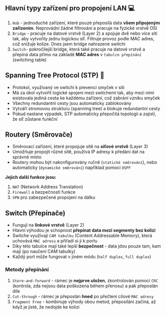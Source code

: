 ## Hlavní typy zařízení pro propojení LAN 💻
1. `Hub` - jednoduché zařízení, které pouzé přeposílá data **všem připojeným zařízením**. Neprovádní žádné filtrování a pracuje na fyzické vrstvě OSI
2. `Bridge` - pracuje na datové vrstvě (Layer 2) a spojuje dvě nebo více sítí tak, aby vytvořily jednu logickou síť. Filtruje provoz podle MAC adres, což snižuje kolize. Dnes jsem bridge nahrazené switchi
3. `Switch`- pokročilejší bridge, která také pracuje na datové vrstvě a přepíná data přímo na základě **MAC adres** v `tabulce přepínání` (switching table)

## Spanning Tree Protocol (STP) 🌳
- Protokol, využívaný ve switchi k prevenci smyček v síti
- Má za úkol vytvořit logické spojení mezi switchemi tak, aby mezi nimi existovala jediná cesta ke každému zařízení, což zabrání vzniku smyček
- Všechny redundantní cesty jsou automaticky zablokovány
- Vytváří stromovou strukturu (spanning tree) a blokuje redundantní cesty
- Pokud nastane výpadek, STP automaticky přepočítá topologii a zajistí, že síť zůstane funkční

## Routery (Směrovače) 
- Směrovací zařízení, které propojuje sítě na **síťové vrstvě** (Layer 3)
- Umožňuje propojit různé sítě, používá IP adresy k předání dat na správné místo
- Routery mohou být nakonfigurovány ručně (`statické směrování`), nebo automaticky (`dynamické směrování`) například pomocí `OSPF`

**Jejich další funkce jsou:**
1. `NAT` (Network Address Translation)
2. `Firewall` a bezpečností funkce
3. `VPN` pro zabezpečené propojení na dálku

## Switch (Přepínače) 
- Fungují na **linkové vrstvě** (Layer 2)
- Hlavní výhodou je schopnost **přepínat data mezi segmenty bez kolizí**
- Switche využívají `CAM tabulku` (Content Addressable Memory), která uchovává `MAC adresu` a přiřadí si ji k portu
- Díky této tabulce mají také lepší **bezpečnost** - data jdou pouze tam, kam mají (po naučení CAM tabulky)
- Každý port může fungovat v jiném módu (`half duplex`, `full duplex`)

### Metody přepínání
1. `Store-and-forward` - rámec je **nejprve uložen**, zkontrolován pomocí `CRC` (kontrola, zda nejsou data poškozena během přenosu) a pak přeposlán díle
2. `Cut-through` - rámec je přeposlán **hned** po přečtení cílové `MAC adresy`
3. `Fragment Free` - kombinuje výhody obou metod, přeposílání začíná, až když je jisté, že nedojde ke kolizi

